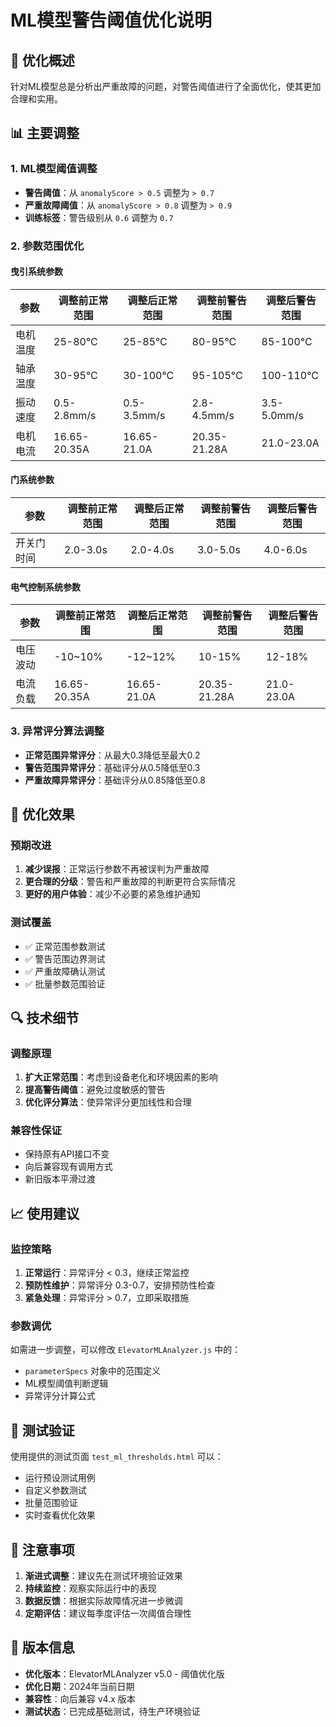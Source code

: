 # ML模型警告阈值优化说明

## 🔧 优化概述

针对ML模型总是分析出严重故障的问题，对警告阈值进行了全面优化，使其更加合理和实用。

## 📊 主要调整

### 1. ML模型阈值调整
- **警告阈值**：从 `anomalyScore > 0.5` 调整为 `> 0.7`
- **严重故障阈值**：从 `anomalyScore > 0.8` 调整为 `> 0.9`
- **训练标签**：警告级别从 `0.6` 调整为 `0.7`

### 2. 参数范围优化

#### 曳引系统参数
| 参数 | 调整前正常范围 | 调整后正常范围 | 调整前警告范围 | 调整后警告范围 |
|------|----------------|----------------|----------------|----------------|
| 电机温度 | 25-80°C | 25-85°C | 80-95°C | 85-100°C |
| 轴承温度 | 30-95°C | 30-100°C | 95-105°C | 100-110°C |
| 振动速度 | 0.5-2.8mm/s | 0.5-3.5mm/s | 2.8-4.5mm/s | 3.5-5.0mm/s |
| 电机电流 | 16.65-20.35A | 16.65-21.0A | 20.35-21.28A | 21.0-23.0A |

#### 门系统参数
| 参数 | 调整前正常范围 | 调整后正常范围 | 调整前警告范围 | 调整后警告范围 |
|------|----------------|----------------|----------------|----------------|
| 开关门时间 | 2.0-3.0s | 2.0-4.0s | 3.0-5.0s | 4.0-6.0s |

#### 电气控制系统参数
| 参数 | 调整前正常范围 | 调整后正常范围 | 调整前警告范围 | 调整后警告范围 |
|------|----------------|----------------|----------------|----------------|
| 电压波动 | -10~10% | -12~12% | 10-15% | 12-18% |
| 电流负载 | 16.65-20.35A | 16.65-21.0A | 20.35-21.28A | 21.0-23.0A |

### 3. 异常评分算法调整

- **正常范围异常评分**：从最大0.3降低至最大0.2
- **警告范围异常评分**：基础评分从0.5降低至0.3
- **严重故障异常评分**：基础评分从0.85降低至0.8

## 🎯 优化效果

### 预期改进
1. **减少误报**：正常运行参数不再被误判为严重故障
2. **更合理的分级**：警告和严重故障的判断更符合实际情况
3. **更好的用户体验**：减少不必要的紧急维护通知

### 测试覆盖
- ✅ 正常范围参数测试
- ✅ 警告范围边界测试  
- ✅ 严重故障确认测试
- ✅ 批量参数范围验证

## 🔍 技术细节

### 调整原理
1. **扩大正常范围**：考虑到设备老化和环境因素的影响
2. **提高警告阈值**：避免过度敏感的警告
3. **优化评分算法**：使异常评分更加线性和合理

### 兼容性保证
- 保持原有API接口不变
- 向后兼容现有调用方式
- 新旧版本平滑过渡

## 📈 使用建议

### 监控策略
1. **正常运行**：异常评分 < 0.3，继续正常监控
2. **预防性维护**：异常评分 0.3-0.7，安排预防性检查
3. **紧急处理**：异常评分 > 0.7，立即采取措施

### 参数调优
如需进一步调整，可以修改 `ElevatorMLAnalyzer.js` 中的：
- `parameterSpecs` 对象中的范围定义
- ML模型阈值判断逻辑
- 异常评分计算公式

## 🧪 测试验证

使用提供的测试页面 `test_ml_thresholds.html` 可以：
- 运行预设测试用例
- 自定义参数测试
- 批量范围验证
- 实时查看优化效果

## 📝 注意事项

1. **渐进式调整**：建议先在测试环境验证效果
2. **持续监控**：观察实际运行中的表现
3. **数据反馈**：根据实际故障情况进一步微调
4. **定期评估**：建议每季度评估一次阈值合理性

## 🔄 版本信息

- **优化版本**：ElevatorMLAnalyzer v5.0 - 阈值优化版
- **优化日期**：2024年当前日期
- **兼容性**：向后兼容 v4.x 版本
- **测试状态**：已完成基础测试，待生产环境验证 
